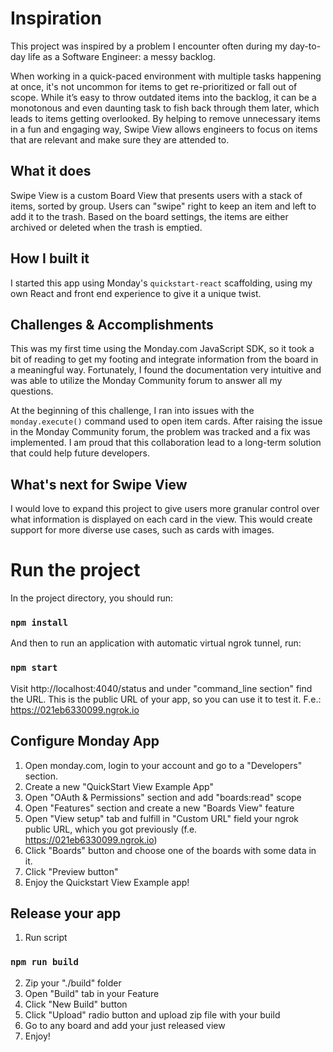 # Inspiration

This project was inspired by a problem I encounter often during my day-to-day life as a Software Engineer: a messy backlog.

When working in a quick-paced environment with multiple tasks happening at once, it's not uncommon for items to get re-prioritized or fall out of scope. While it’s easy to throw outdated items into the backlog, it can be a monotonous and even daunting task to fish back through them later, which leads to items getting overlooked. By helping to remove unnecessary items in a fun and engaging way, Swipe View allows engineers to focus on items that are relevant and make sure they are attended to.

## What it does

Swipe View is a custom Board View that presents users with a stack of items, sorted by group. Users can "swipe" right to keep an item and left to add it to the trash. Based on the board settings, the items are either archived or deleted when the trash is emptied.

## How I built it

I started this app using Monday's `quickstart-react` scaffolding, using my own React and front end experience to give it a unique twist.

## Challenges & Accomplishments

This was my first time using the Monday.com JavaScript SDK, so it took a bit of reading to get my footing and integrate information from the board in a meaningful way. Fortunately, I found the documentation very intuitive and was able to utilize the Monday Community forum to answer all my questions.

At the beginning of this challenge, I ran into issues with the `monday.execute()` command used to open item cards. After raising the issue in the Monday Community forum, the problem was tracked and a fix was implemented. I am proud that this collaboration lead to a long-term solution that could help future developers.

## What's next for Swipe View

I would love to expand this project to give users more granular control over what information is displayed on each card in the view. This would create support for more diverse use cases, such as cards with images.

# Run the project

In the project directory, you should run:

### `npm install`

And then to run an application with automatic virtual ngrok tunnel, run:

### `npm start`

Visit http://localhost:4040/status and under "command_line section" find the URL. This is the public URL of your app, so you can use it to test it.
F.e.: https://021eb6330099.ngrok.io

## Configure Monday App 

1. Open monday.com, login to your account and go to a "Developers" section.
2. Create a new "QuickStart View Example App"
3. Open "OAuth & Permissions" section and add "boards:read" scope
4. Open "Features" section and create a new "Boards View" feature
5. Open "View setup" tab and fulfill in "Custom URL" field your ngrok public URL, which you got previously (f.e. https://021eb6330099.ngrok.io)
6. Click "Boards" button and choose one of the boards with some data in it.
7. Click "Preview button"
8. Enjoy the Quickstart View Example app!

## Release your app
1. Run script
### `npm run build`
2. Zip your "./build" folder
3. Open "Build" tab in your Feature
4. Click "New Build" button
5. Click "Upload" radio button and upload zip file with your build
6. Go to any board and add your just released view
7. Enjoy!
